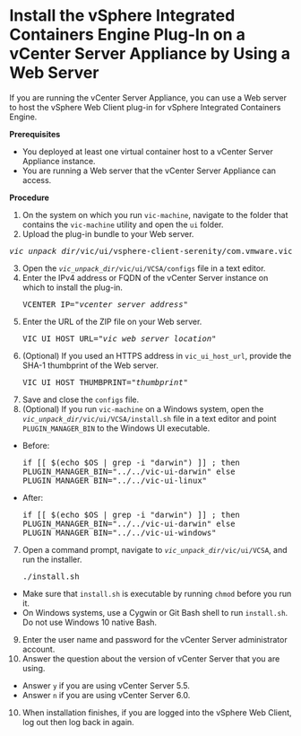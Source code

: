 # Install the vSphere Integrated Containers Engine Plug-In on a vCenter Server Appliance by Using a Web Server #

If you are running the vCenter Server Appliance, you can use a Web server to host the vSphere Web Client plug-in for vSphere Integrated Containers Engine.

**Prerequisites**

- You deployed at least one virtual container host to a vCenter Server Appliance instance.
- You are running a Web server that the vCenter Server Appliance can access.

**Procedure**

1. On the system on which you run `vic-machine`, navigate to the folder that contains the `vic-machine` utility and open the `ui` folder.
2. Upload the plug-in bundle to your Web server.
  <pre><i>vic_unpack_dir</i>/vic/ui/vsphere-client-serenity/com.vmware.vicui.Vicui-0.0.1.zip</pre>
3. Open the  <code><i>vic_unpack_dir</i>/vic/ui/VCSA/configs</code> file in a text editor.
4. Enter the IPv4 address or FQDN of the vCenter Server instance on which to install the plug-in.<pre>VCENTER_IP="<i>vcenter_server_address</i>"</pre>
5. Enter the URL of the ZIP file on your Web server.<pre>VIC_UI_HOST_URL="<i>vic_web_server_location</i>"</pre>
6. (Optional) If you used an HTTPS address in `vic_ui_host_url`, provide the SHA-1 thumbprint of the Web server.<pre>VIC_UI_HOST_THUMBPRINT="<i>thumbprint</i>"</pre> 
6. Save and close the `configs` file.
7. (Optional) If you run `vic-machine` on a Windows system, open  the <code><i>vic_unpack_dir</i>/vic/ui/VCSA/install.sh</code> file in a text editor and point `PLUGIN_MANAGER_BIN` to the Windows UI executable.

 - Before:<pre>if [[ $(echo $OS | grep -i "darwin") ]] ; then
    PLUGIN_MANAGER_BIN="../../vic-ui-darwin"
else
    PLUGIN_MANAGER_BIN="../../vic-ui-linux"</pre>
  - After:<pre>if [[ $(echo $OS | grep -i "darwin") ]] ; then
    PLUGIN_MANAGER_BIN="../../vic-ui-darwin"
else
    PLUGIN_MANAGER_BIN="../../vic-ui-windows"</pre>

7. Open a command prompt, navigate to <code><i>vic_unpack_dir</i>/vic/ui/VCSA</code>, and run the installer.
   <pre>./install.sh</pre>
  - Make sure that `install.sh` is executable by running `chmod` before you run it.
  - On Windows systems, use a Cygwin or Git Bash shell to run `install.sh`. Do not use Windows 10 native Bash.
9. Enter the user name and password for the vCenter Server administrator account.
10. Answer the question about the version of vCenter Server that you are using.
  - Answer `y` if you are using vCenter Server 5.5.
  - Answer `n` if you are using vCenter Server 6.0.
10. When installation finishes, if you are logged into the vSphere Web Client, log out then log back in again.
